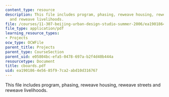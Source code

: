 ```yaml
---
content_type: resource
description: This file includes program, phasing, reweave housing, reweave streets
  and reweave livelihoods.
file: /courses/11-307-beijing-urban-design-studio-summer-2006/ea1901864e5685f97ca2abd10d316767_cboards.pdf
file_type: application/pdf
learning_resource_types:
- Projects
ocw_type: OCWFile
parent_title: Projects
parent_type: CourseSection
parent_uid: e05804bc-efa5-0478-697a-b2f4d40b444a
resourcetype: Document
title: cboards.pdf
uid: ea190186-4e56-85f9-7ca2-abd10d316767
---
```

This file includes program, phasing, reweave housing, reweave streets and reweave livelihoods.

